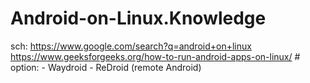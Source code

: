 # Android-on-Linux.Knowledge
sch: https://www.google.com/search?q=android+on+linux https://www.geeksforgeeks.org/how-to-run-android-apps-on-linux/ # option: - Waydroid - ReDroid (remote Android)
